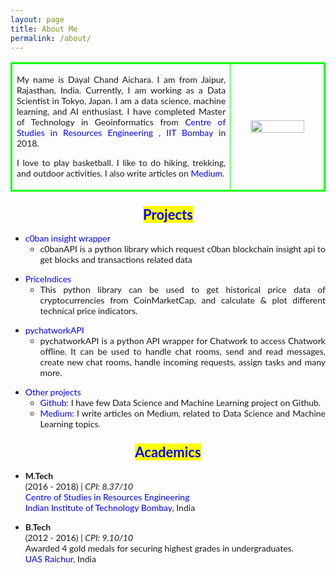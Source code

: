 ```yaml
---
layout: page
title: About Me
permalink: /about/
---
```


<style type="text/css">
    
    a {
      color: #0000FF;
      text-decoration: none;
    }
    
    a:focus,
    a:hover {
      color: #f09228;
      text-decoration: none;
    }
    
    body,
    td,
    th,
    tr,
    p,
    i,
    a {
      font-family: 'Lato', Verdana, Helvetica, sans-serif;
      font-size: 14px;
      text-align:justify;
    }
    
    strong {
      font-family: 'Lato', Verdana, Helvetica, sans-serif;
      font-size: 14px;
    }
    
    heading {
      font-family: 'Lato', Verdana, Helvetica, sans-serif;
      font-size: 22px;
    }
    
    papertitle {
      font-family: 'Lato', Verdana, Helvetica, sans-serif;
      font-size: 14px;
      font-weight: 700
    }
    
    name {
      font-family: 'Lato', Verdana, Helvetica, sans-serif;
      font-size: 32px;
      color: #f09228;
    }
    

    table{
        border-collapse: collapse;
	border-spacing: 0;
	border:2px solid #00FF00;
    }
    th{
	border:1px solid #00FF00;
    }
    td{
	border:1px solid #00FF00;
    }
    tr{
	border:1px solid #00FF00;
    }
</style>

<table width="100%" align="center" border="0" cellspacing="0" cellpadding="0">
      <tr>
        <td width="70%" valign="middle">
          <p align="center">
          </p>
          <p>My name is Dayal Chand Aichara. I am from Jaipur, Rajasthan, India. Currently, I am working as a Data Scientist in Tokyo, Japan. I am a data science, machine learning, and AI enthusiast. I have completed Master of Technology in Geoinformatics from <a href='https://www.csre.iitb.ac.in'> Centre of Studies in Resources Engineering </a>, <a href='https://www.iitb.ac.in'> IIT Bombay</a> in 2018.
          </p>
          <p>
	     I love to play basketball. I like to do hiking, trekking, and outdoor activities. I also write articles on <a href ='https://medium.com/@dcaichara'>Medium</a>.
          </p>
        </td>
        <td width="30%">
          <center><img src="{{site.baseurl}}/assets/images/me.jpg" style="width:80%;"></center>
        </td>
      </tr>
</table>
        


### <center><heading style ='background:yellow;color:blue'>Projects</heading> </center>
<p>
<ul>
<li>
<a href="https://pypi.org/project/c0banAPI/"> c0ban insight wrapper </a> <br/>
    
   <ul>
    <li>c0banAPI is a python library which request c0ban blockchain insight api to get blocks and transactions related data </li>
    </ul>

</li>
</ul>

<ul>
<li>
<a href='https://pypi.org/project/PriceIndices/'>PriceIndices</a> <br/>

   <ul>
   <li>This python library can be used to get historical price data of cryptocurrencies from CoinMarketCap, and calculate & plot different technical price indicators.</li>
   </ul>
</li>
</ul>

<ul>
<li>
<a href='https://pypi.org/project/pychatworkAPI/'>pychatworkAPI</a> <br/>

   <ul>
   <li> pychatworkAPI is a python API wrapper for Chatwork to access Chatwork offline. It can be used to handle chat rooms, send and read messages, create new chat rooms, handle incoming requests, assign tasks and many more. </li>
   </ul>
</li>
</ul>

<ul>
<li>
<a href='https://www.github.com/dc-aichara'>Other projects</a> <br/>

   <ul>
   <li> <a href='https://www.github.com/dc-aichara'>Github: </a> I have few Data Science and Machine Learning project on Github. </li>
   <li> <a href='https://medium.com/@dcaichara'>Medium: </a> I write articles on Medium, related to Data Science and Machine Learning topics.  </li>
   </ul>
</li>
</ul>
</p>


###  <center><heading style ='background:yellow;color:blue'>Academics</heading> </center>
      
- **M.Tech** <br/>
    (2016 - 2018) | *CPI: 8.37/10* <br/>
    [Centre of Studies in Resources Engineering](https://csre.iitb.ac.in) <br/>
    [Indian Institute of Technology Bombay](https://iitb.ac.in), India <br/>

      
- **B.Tech** <br/>
    (2012 - 2016) | *CPI: 9.10/10* <br/>
    Awarded 4 gold medals for securing highest grades in undergraduates.<br/> 
    [UAS Raichur](https://www.uasraichur.edu.in/index.php/en/), India <br/>
  

